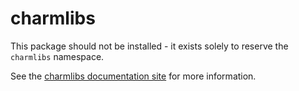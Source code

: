 # charmlibs

This package should not be installed - it exists solely to reserve the `charmlibs` namespace.

See the [charmlibs documentation site](https://canonical-charmlibs.readthedocs-hosted.com/) for more information.
